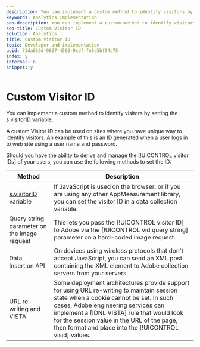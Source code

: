 ```yaml
---
description: You can implement a custom method to identify visitors by setting the s.visitorID variable.
keywords: Analytics Implementation
seo-description: You can implement a custom method to identify visitors by setting the s.visitorID variable.
seo-title: Custom Visitor ID
solution: Analytics
title: Custom Visitor ID
topic: Developer and implementation
uuid: 73da036d-9067-4560-9cdf-fe5d5bf94c75
index: y
internal: n
snippet: y
---
```


# Custom Visitor ID

You can implement a custom method to identify visitors by setting the s.visitorID variable.

A custom Visitor ID can be used on sites where you have unique way to identify visitors. An example of this is an ID generated when a user logs in to web site using a user name and password.

Should you have the ability to derive and manage the [!UICONTROL visitor IDs] of your users, you can use the following methods to set the ID: 

|  Method  | Description  |
|---|---|
|  [s.visitorID](visitorID.md#concept_CD273CC915CC4ABD8F52E4209FF9557E) variable  | If JavaScript is used on the browser, or if you are using any other AppMeasurement library, you can set the visitor ID in a data collection variable.  |
|  Query string parameter on the image request  | This lets you pass the [!UICONTROL visitor ID] to Adobe via the [!UICONTROL vid query string] parameter on a hard-coded image request.  |
|  Data Insertion API  | On devices using wireless protocols that don't accept JavaScript, you can send an XML post containing the <visitorid/> XML element to Adobe collection servers from your servers.  |
|  URL re-writing and VISTA  | Some deployment architectures provide support for using URL re-writing to maintain session state when a cookie cannot be set. In such cases, Adobe engineering services can implement a [!DNL VISTA] rule that would look for the session value in the URL of the page, then format and place into the [!UICONTROL visid] values.  |

